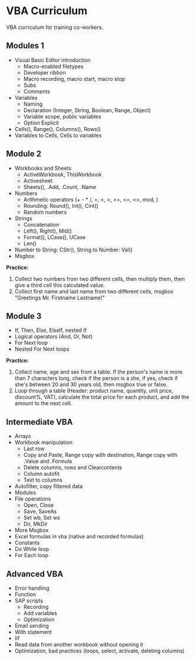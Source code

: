 # VBA Curriculum
VBA curriculum for training co-workers.

## Modules 1

- Visual Basic Editor introduction
  - Macro-enabled filetypes
  - Developer ribbon
  - Macro recording, macro start, macro stop
  - Subs
  - Comments
- Variables
  - Naming
  - Declaration (Integer, String, Boolean, Range, Object)
  - Variable scope, public variables
  - Option Explicit
- Cells(), Range(), Columns(), Rows()
- Variables to Cells, Cells to variables

## Module 2

- Workbooks and Sheets
  - ActiveWorkbook, ThisWorkbook
  - Activesheet
  - Sheets(), .Add, .Count, .Name
- Numbers
  - Arithmetic operators (+ - * /, =, <, >, >=, <=, <>, mod, \)
  - Rounding: Round(), Int(), Cint()
  - Random numbers
- Strings
    - Concatenation
    - Left(), Right(), Mid()
    - Format(), LCase(), UCase
    - Len()
- Number to String: CStr(), String to Number: Val()
- Msgbox

**Practice:**
1. Collect two numbers from two different cells, then multiply them, then give a third cell this calculated value.
2. Collect first name and last name from two different cells, msgbox "Greetings Mr. Firstname Lastname!"

## Module 3

- If, Then, Else, ElseIf, nested If
- Logical operators (And, Or, Not)
- For Next loop
- Nested For Next loops

**Practice:**
1. Collect name, age and sex from a table. If the person's name is more than 7 characters long, check if the person is a she, if yes, check if she's between 20 and 30 years old, then msgbox true or false.
2. Loop through a table (Header: product name, quantity, unit price, discount%, VAT), calculate the total price for each product, and add the amount to the next cell.

## Intermediate VBA

- Arrays
- Workbook manipulation
  - Last row
  - Copy and Paste, Range copy with destination, Range copy with .Value and .Formula
  - Delete columns, rows and Clearcontents
  - Column autofit
  - Text to columns
- Autofilter, copy filtered data
- Modules
- File operations
  - Open, Close
  - Save, SaveAs
  - Set wb, Set ws
  - Dir, MkDir
- More Msgbox
- Excel formulas in vba (native and recorded formulas)
- Constants
- Do While loop
- For Each loop

## Advanced VBA

- Error handling
- Function
- SAP scripts
  - Recording
  - Add variables
  - Optimization
- Email sending
- With statement
- Iif
- Read data from another workbook without opening it
- Optimization, bad practices (loops, select, activate, deleting columns)
